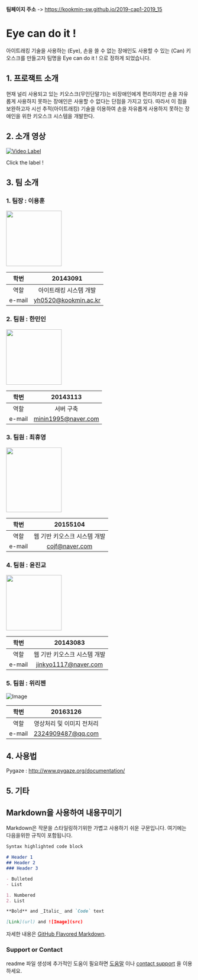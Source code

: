 **팀페이지 주소** -> https://kookmin-sw.github.io/2019-cap1-2019_15 


# Eye can do it !

아이트래킹 기술을 사용하는 (Eye), 손을 쓸 수 없는 장애인도 사용할 수 있는 (Can) 키오스크를 만들고자 팀명을 Eye can do it ! 으로 정하게 되었습니다.

## 1. 프로잭트 소개

현재 널리 사용되고 있는 키오스크(무인단말기)는 비장애인에게 편리하지만 손을 자유롭게 사용하지 못하는 장애인은 사용할 수 없다는 단점을 가지고 있다. 따라서 이 점을 보완하고자 시선 추적(아이트래킹) 기술을 이용하여 손을 자유롭게 사용하지 못하는 장애인을 위한 키오스크 시스템을 개발한다.


## 2. 소개 영상

[![Video Label](http://img.youtube.com/vi/H_gDftcf7Rs/0.jpg)](https://youtu.be/H_gDftcf7Rs?t=0s) 

Click the label !

## 3. 팀 소개


### 1. 팀장 : 이용훈 
<img src = "https://user-images.githubusercontent.com/36881152/54407745-61654e00-4722-11e9-8662-5f31fa595d19.jpg" width = 150, height = 150>

|학번|20143091|
|:---:|:---:|
|역할|아이트래킹 시스템 개발|
|e-mail|yh0520@kookmin.ac.kr|

### 2. 팀원 : 한민인
<img src = "https://user-images.githubusercontent.com/36881152/54407239-6aedb680-4720-11e9-9514-3a4bb699e9d8.jpg" width = 150, height = 150>

|학번|20143113|
|:---:|:---:|
|역할|서버 구축|
|e-mail|minin1995@naver.com|

### 3. 팀원 : 최휴영 
<img src = "https://user-images.githubusercontent.com/36881152/54408791-aa1f0600-4726-11e9-8c8c-acaae19592b4.jpg" width = 150, height = 175>

|학번|20155104|
|:---:|:---:|
|역할|웹 기반 키오스크 시스템 개발|
|e-mail|cojf@naver.com|

### 4. 팀원 : 윤진교 
<img src = "https://user-images.githubusercontent.com/36881152/54408746-6cba7880-4726-11e9-894e-e07dc2b93fdc.jpg" width = 150, height = 150>

|학번|20143083|
|:---:|:---:|
|역할|웹 기반 키오스크 시스템 개발|
|e-mail|jinkyo1117@naver.com|

### 5. 팀원 : 위리젠 
![Image](src)

|학번|20163126|
|:---:|:---:|
|역할|영상처리 및 이미지 전처리|
|e-mail|2324909487@qq.com|

## 4. 사용법

Pygaze : http://www.pygaze.org/documentation/

## 5. 기타




## Markdown을 사용하여 내용꾸미기

Markdown은 작문을 스타일링하기위한 가볍고 사용하기 쉬운 구문입니다. 여기에는 다음을위한 규칙이 포함됩니다.

```markdown
Syntax highlighted code block

# Header 1
## Header 2
### Header 3

- Bulleted
- List

1. Numbered
2. List

**Bold** and _Italic_ and `Code` text

[Link](url) and ![Image](src)
```

자세한 내용은 [GitHub Flavored Markdown](https://guides.github.com/features/mastering-markdown/).

### Support or Contact

readme 파일 생성에 추가적인 도움이 필요하면 [도움말](https://help.github.com/articles/about-readmes/) 이나 [contact support](https://github.com/contact) 을 이용하세요.
